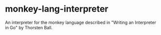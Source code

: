 # monkey-lang-interpreter
An interpreter for the monkey language described in "Writing an Interpreter in Go" by Thorsten Ball.
